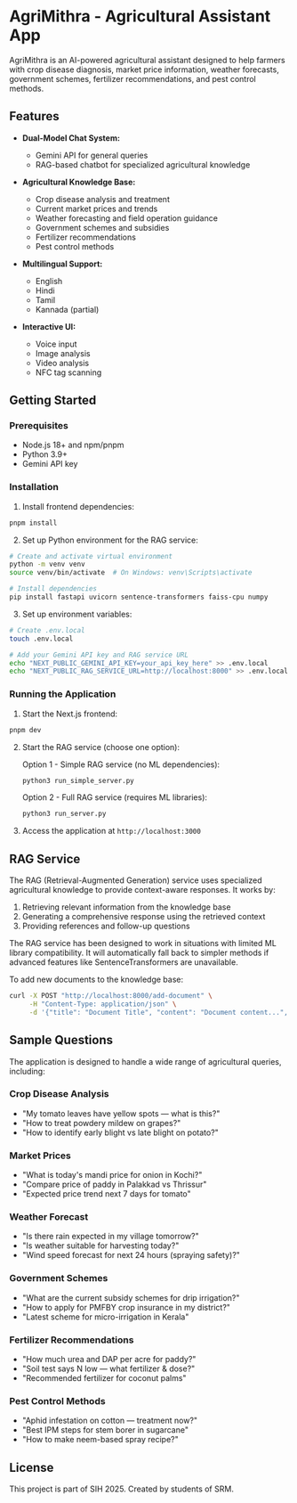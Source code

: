 # AgriMithra - Agricultural Assistant App

AgriMithra is an AI-powered agricultural assistant designed to help farmers with crop disease diagnosis, market price information, weather forecasts, government schemes, fertilizer recommendations, and pest control methods.

## Features

- **Dual-Model Chat System:**

  - Gemini API for general queries
  - RAG-based chatbot for specialized agricultural knowledge

- **Agricultural Knowledge Base:**

  - Crop disease analysis and treatment
  - Current market prices and trends
  - Weather forecasting and field operation guidance
  - Government schemes and subsidies
  - Fertilizer recommendations
  - Pest control methods

- **Multilingual Support:**

  - English
  - Hindi
  - Tamil
  - Kannada (partial)

- **Interactive UI:**
  - Voice input
  - Image analysis
  - Video analysis
  - NFC tag scanning

## Getting Started

### Prerequisites

- Node.js 18+ and npm/pnpm
- Python 3.9+
- Gemini API key

### Installation

1. Install frontend dependencies:

```bash
pnpm install
```

2. Set up Python environment for the RAG service:

```bash
# Create and activate virtual environment
python -m venv venv
source venv/bin/activate  # On Windows: venv\Scripts\activate

# Install dependencies
pip install fastapi uvicorn sentence-transformers faiss-cpu numpy
```

3. Set up environment variables:

```bash
# Create .env.local
touch .env.local

# Add your Gemini API key and RAG service URL
echo "NEXT_PUBLIC_GEMINI_API_KEY=your_api_key_here" >> .env.local
echo "NEXT_PUBLIC_RAG_SERVICE_URL=http://localhost:8000" >> .env.local
```

### Running the Application

1. Start the Next.js frontend:

```bash
pnpm dev
```

2. Start the RAG service (choose one option):

   Option 1 - Simple RAG service (no ML dependencies):

   ```bash
   python3 run_simple_server.py
   ```

   Option 2 - Full RAG service (requires ML libraries):

   ```bash
   python3 run_server.py
   ```

3. Access the application at `http://localhost:3000`

## RAG Service

The RAG (Retrieval-Augmented Generation) service uses specialized agricultural knowledge to provide context-aware responses. It works by:

1. Retrieving relevant information from the knowledge base
2. Generating a comprehensive response using the retrieved context
3. Providing references and follow-up questions

The RAG service has been designed to work in situations with limited ML library compatibility. It will automatically fall back to simpler methods if advanced features like SentenceTransformers are unavailable.

To add new documents to the knowledge base:

```bash
curl -X POST "http://localhost:8000/add-document" \
     -H "Content-Type: application/json" \
     -d '{"title": "Document Title", "content": "Document content...", "category": "crop_disease"}'
```

## Sample Questions

The application is designed to handle a wide range of agricultural queries, including:

### Crop Disease Analysis

- "My tomato leaves have yellow spots — what is this?"
- "How to treat powdery mildew on grapes?"
- "How to identify early blight vs late blight on potato?"

### Market Prices

- "What is today's mandi price for onion in Kochi?"
- "Compare price of paddy in Palakkad vs Thrissur"
- "Expected price trend next 7 days for tomato"

### Weather Forecast

- "Is there rain expected in my village tomorrow?"
- "Is weather suitable for harvesting today?"
- "Wind speed forecast for next 24 hours (spraying safety)?"

### Government Schemes

- "What are the current subsidy schemes for drip irrigation?"
- "How to apply for PMFBY crop insurance in my district?"
- "Latest scheme for micro-irrigation in Kerala"

### Fertilizer Recommendations

- "How much urea and DAP per acre for paddy?"
- "Soil test says N low — what fertilizer & dose?"
- "Recommended fertilizer for coconut palms"

### Pest Control Methods

- "Aphid infestation on cotton — treatment now?"
- "Best IPM steps for stem borer in sugarcane"
- "How to make neem-based spray recipe?"

## License

This project is part of SIH 2025. Created by students of SRM.
